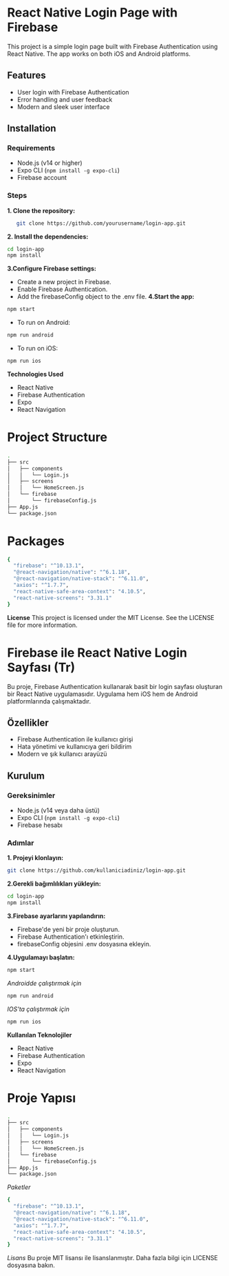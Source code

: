# React Native Login Page with Firebase

This project is a simple login page built with Firebase Authentication using React Native. The app works on both iOS and Android platforms.

## Features

- User login with Firebase Authentication
- Error handling and user feedback
- Modern and sleek user interface

## Installation

### Requirements

- Node.js (v14 or higher)
- Expo CLI (`npm install -g expo-cli`)
- Firebase account

### Steps

**1. Clone the repository:**

```bash
   git clone https://github.com/yourusername/login-app.git
   ```

**2. Install the dependencies:**
```bash
cd login-app
npm install
```
**3.Configure Firebase settings:**

* Create a new project in Firebase.
* Enable Firebase Authentication.
* Add the firebaseConfig object to the .env file.
**4.Start the app:**
```bash
npm start
```
* To run on Android:
```bash
npm run android
```
* To run on iOS:
```bash
npm run ios
```
 **Technologies Used**
* React Native
* Firebase Authentication
* Expo
* React Navigation

# **Project Structure**

```bash
.
├── src
│   ├── components
│   │   └── Login.js
│   ├── screens
│   │   └── HomeScreen.js
│   └── firebase
│       └── firebaseConfig.js
├── App.js
└── package.json

```
# **Packages**
```bash
{
  "firebase": "^10.13.1",
  "@react-navigation/native": "^6.1.18",
  "@react-navigation/native-stack": "^6.11.0",
  "axios": "^1.7.7",
  "react-native-safe-area-context": "4.10.5",
  "react-native-screens": "3.31.1"
}
```
**License**
This project is licensed under the MIT License. See the LICENSE file for more information.




# Firebase ile React Native Login Sayfası (Tr)

Bu proje, Firebase Authentication kullanarak basit bir login sayfası oluşturan bir React Native uygulamasıdır. Uygulama hem iOS hem de Android platformlarında çalışmaktadır.

## Özellikler

- Firebase Authentication ile kullanıcı girişi
- Hata yönetimi ve kullanıcıya geri bildirim
- Modern ve şık kullanıcı arayüzü

## Kurulum

### Gereksinimler

- Node.js (v14 veya daha üstü)
- Expo CLI (`npm install -g expo-cli`)
- Firebase hesabı

### Adımlar

**1. Projeyi klonlayın:**

 ```bash
git clone https://github.com/kullaniciadiniz/login-app.git
```
**2.Gerekli bağımlılıkları yükleyin:**
```bash
cd login-app
npm install
```
**3.Firebase ayarlarını yapılandırın:**
* Firebase'de yeni bir proje oluşturun.
* Firebase Authentication'ı etkinleştirin.
* firebaseConfig objesini .env dosyasına ekleyin.

**4.Uygulamayı başlatın:**
```bash
npm start
```
*Androidde çalıştırmak için*
```bash
npm run android
```
*IOS'ta çalıştırmak için*
```bash
npm run ios
```
**Kullanılan Teknolojiler**
* React Native
* Firebase Authentication
* Expo
* React Navigation

#  **Proje Yapısı**
```bash
.
├── src
│   ├── components
│   │   └── Login.js
│   ├── screens
│   │   └── HomeScreen.js
│   └── firebase
│       └── firebaseConfig.js
├── App.js
└── package.json
```
*Paketler*
```bash
{
  "firebase": "^10.13.1",
  "@react-navigation/native": "^6.1.18",
  "@react-navigation/native-stack": "^6.11.0",
  "axios": "^1.7.7",
  "react-native-safe-area-context": "4.10.5",
  "react-native-screens": "3.31.1"
}
```
*Lisans*
Bu proje MIT lisansı ile lisanslanmıştır. Daha fazla bilgi için LICENSE dosyasına bakın.